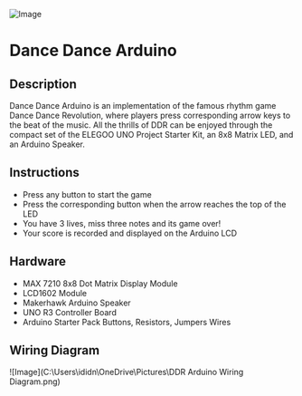 ![Image](https://eu-images.contentstack.com/v3/assets/blt781c383a1983f673/blt613f33d4489c2301/621c9ee0785f5a3eb7c47cb1/Dance_20Dance_20Revolution.png?width=734&auto=webp&format=png)
 
 # Dance Dance Arduino

## Description
Dance Dance Arduino is an implementation of the famous rhythm game Dance Dance Revolution, where players press corresponding arrow keys to the beat of the music. All the thrills of DDR can be enjoyed through the compact set of the ELEGOO UNO Project Starter Kit, an 8x8 Matrix LED, and an Arduino Speaker. 

## Instructions
* Press any button to start the game
* Press the corresponding button when the arrow reaches the top of the LED
* You have 3 lives, miss three notes and its game over!
* Your score is recorded and displayed on the Arduino LCD

## Hardware
* MAX 7210 8x8 Dot Matrix Display Module
* LCD1602 Module
* Makerhawk Arduino Speaker
* UNO R3 Controller Board
* Arduino Starter Pack Buttons, Resistors, Jumpers Wires

## Wiring Diagram
![Image](C:\Users\ididn\OneDrive\Pictures\DDR Arduino Wiring Diagram.png)
